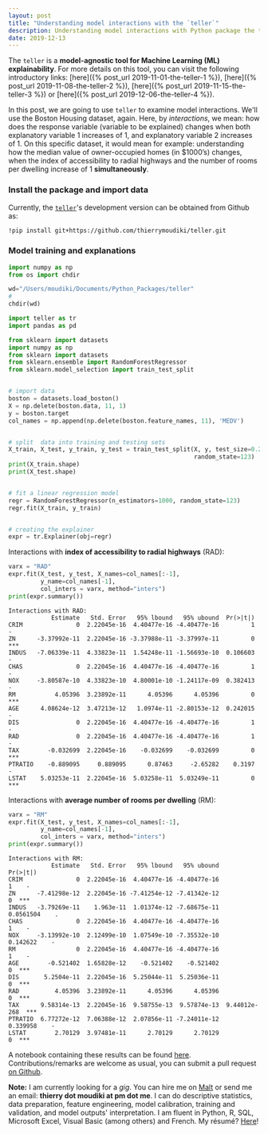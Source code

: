 ```yaml
---
layout: post
title: "Understanding model interactions with the `teller`"
description: Understanding model interactions with Python package the teller 
date: 2019-12-13
---
```



The `teller` is a __model-agnostic tool for Machine Learning (ML) explainability__. For more details on this tool, you can visit the following introductory links: [here]({% post_url 2019-11-01-the-teller-1 %}), [here]({% post_url 2019-11-08-the-teller-2 %}), [here]({% post_url 2019-11-15-the-teller-3 %}) or [here]({% post_url 2019-12-06-the-teller-4 %}).

In this post, we are going to use `teller` to examine model interactions. We'll use the Boston Housing dataset, again. Here, by _interactions_, we mean: how does the response variable (variable to be explained) changes when both explanatory variable 1 increases of 1, and  explanatory variable 2 increases of 1. On this specific dataset, it would mean for example: understanding how the median value of owner-occupied homes (in $1000’s) changes, when the index of accessibility to radial highways and the number of rooms per dwelling increase of 1 __simultaneously__. 


### Install the package and import data 

Currently, the [`teller`](https://github.com/thierrymoudiki/teller)'s development version can be obtained from Github as: 

```bash
!pip install git+https://github.com/thierrymoudiki/teller.git
```

### Model training and explanations

```python
import numpy as np
from os import chdir

wd="/Users/moudiki/Documents/Python_Packages/teller"
#
chdir(wd)

import teller as tr
import pandas as pd

from sklearn import datasets
import numpy as np      
from sklearn import datasets
from sklearn.ensemble import RandomForestRegressor
from sklearn.model_selection import train_test_split


# import data
boston = datasets.load_boston()
X = np.delete(boston.data, 11, 1)
y = boston.target
col_names = np.append(np.delete(boston.feature_names, 11), 'MEDV')


# split  data into training and testing sets 
X_train, X_test, y_train, y_test = train_test_split(X, y, test_size=0.2, 
                                                    random_state=123)
print(X_train.shape)
print(X_test.shape)


# fit a linear regression model 
regr = RandomForestRegressor(n_estimators=1000, random_state=123)
regr.fit(X_train, y_train)


# creating the explainer
expr = tr.Explainer(obj=regr)
```

Interactions with __index of accessibility to radial highways__ (RAD): 

```python
varx = "RAD"
expr.fit(X_test, y_test, X_names=col_names[:-1], 
         y_name=col_names[-1], 
         col_inters = varx, method="inters")
print(expr.summary())
```
```
Interactions with RAD: 
            Estimate   Std. Error   95% lbound   95% ubound  Pr(>|t|)     
CRIM               0  2.22045e-16  4.40477e-16 -4.40477e-16         1    -
ZN      -3.37992e-11  2.22045e-16 -3.37988e-11 -3.37997e-11         0  ***
INDUS   -7.06339e-11  4.33823e-11  1.54248e-11 -1.56693e-10  0.106603    -
CHAS               0  2.22045e-16  4.40477e-16 -4.40477e-16         1    -
NOX     -3.80587e-10  4.33823e-10  4.80001e-10 -1.24117e-09  0.382413    -
RM           4.05396  3.23892e-11      4.05396      4.05396         0  ***
AGE      4.08624e-12  3.47213e-12   1.0974e-11 -2.80153e-12  0.242015    -
DIS                0  2.22045e-16  4.40477e-16 -4.40477e-16         1    -
RAD                0  2.22045e-16  4.40477e-16 -4.40477e-16         1    -
TAX        -0.032699  2.22045e-16    -0.032699    -0.032699         0  ***
PTRATIO    -0.889095     0.889095      0.87463     -2.65282    0.3197    -
LSTAT    5.03253e-11  2.22045e-16  5.03258e-11  5.03249e-11         0  ***
```

Interactions with __average number of rooms per dwelling__ (RM): 

```python
varx = "RM"
expr.fit(X_test, y_test, X_names=col_names[:-1], 
         y_name=col_names[-1], 
         col_inters = varx, method="inters")
print(expr.summary())
```

```
Interactions with RM: 
            Estimate   Std. Error   95% lbound   95% ubound      Pr(>|t|)     
CRIM               0  2.22045e-16  4.40477e-16 -4.40477e-16             1    -
ZN      -7.41298e-12  2.22045e-16 -7.41254e-12 -7.41342e-12             0  ***
INDUS   -3.79269e-11    1.963e-11  1.01374e-12 -7.68675e-11     0.0561504    .
CHAS               0  2.22045e-16  4.40477e-16 -4.40477e-16             1    -
NOX     -3.13992e-10  2.12499e-10  1.07549e-10 -7.35532e-10      0.142622    -
RM                 0  2.22045e-16  4.40477e-16 -4.40477e-16             1    -
AGE        -0.521402  1.65828e-12    -0.521402    -0.521402             0  ***
DIS       5.2504e-11  2.22045e-16  5.25044e-11  5.25036e-11             0  ***
RAD          4.05396  3.23892e-11      4.05396      4.05396             0  ***
TAX      9.58314e-13  2.22045e-16  9.58755e-13  9.57874e-13  9.44012e-268  ***
PTRATIO  6.77272e-12  7.06388e-12  2.07856e-11 -7.24011e-12      0.339958    -
LSTAT        2.70129  3.97481e-11      2.70129      2.70129             0  ***
```

A notebook containing these results can be found [here](https://github.com/thierrymoudiki/teller/blob/master/teller/demo/thierrymoudiki_041219_boston_housing_interactions.ipynb). Contributions/remarks are welcome as usual, you can submit a pull request [on Github](https://github.com/thierrymoudiki/teller).

__Note:__ I am currently looking for a _gig_. You can hire me on [Malt](https://www.malt.fr/profile/thierrymoudiki) or send me an email: __thierry dot moudiki at pm dot me__. I can do descriptive statistics, data preparation, feature engineering, model calibration, training and validation, and model outputs' interpretation. I am fluent in Python, R, SQL, Microsoft Excel, Visual Basic (among others) and French. My résumé? [Here]({{base}}/cv/thierry-moudiki.pdf)!



